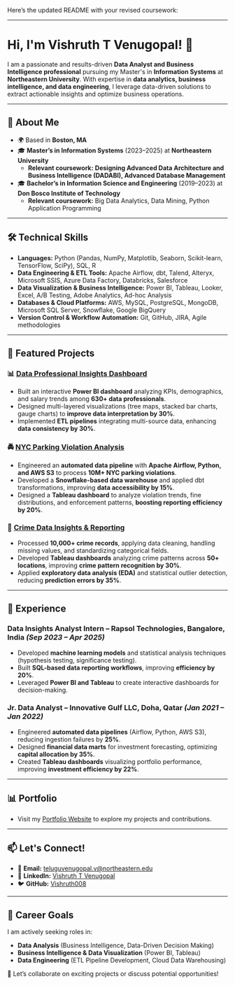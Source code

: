 Here’s the updated README with your revised coursework:

---

# Hi, I'm Vishruth T Venugopal! 👋

I am a passionate and results-driven **Data Analyst and Business Intelligence professional** pursuing my Master's in **Information Systems** at **Northeastern University**. With expertise in **data analytics, business intelligence, and data engineering**, I leverage data-driven solutions to extract actionable insights and optimize business operations.

---

## 🚀 About Me
- 🌍 Based in **Boston, MA**
- 🎓 **Master’s in Information Systems** (2023–2025) at **Northeastern University**
  - **Relevant coursework:** **Designing Advanced Data Architecture and Business Intelligence (DADABI), Advanced Database Management**
- 🎓 **Bachelor’s in Information Science and Engineering** (2019–2023) at **Don Bosco Institute of Technology**
  - **Relevant coursework:** Big Data Analytics, Data Mining, Python Application Programming

---

## 🛠️ Technical Skills
- **Languages:** Python (Pandas, NumPy, Matplotlib, Seaborn, Scikit-learn, TensorFlow, SciPy), SQL, R
- **Data Engineering & ETL Tools:** Apache Airflow, dbt, Talend, Alteryx, Microsoft SSIS, Azure Data Factory, Databricks, Salesforce
- **Data Visualization & Business Intelligence:** Power BI, Tableau, Looker, Excel, A/B Testing, Adobe Analytics, Ad-hoc Analysis
- **Databases & Cloud Platforms:** AWS, MySQL, PostgreSQL, MongoDB, Microsoft SQL Server, Snowflake, Google BigQuery
- **Version Control & Workflow Automation:** Git, GitHub, JIRA, Agile methodologies

---

## 🌟 Featured Projects
### 📊 [Data Professional Insights Dashboard](https://github.com/Vishruth008/Data-Professional-Insights-Dashboard)
- Built an interactive **Power BI dashboard** analyzing KPIs, demographics, and salary trends among **630+ data professionals**.
- Designed multi-layered visualizations (tree maps, stacked bar charts, gauge charts) to **improve data interpretation by 30%**.
- Implemented **ETL pipelines** integrating multi-source data, enhancing **data consistency by 30%**.

### 🚔 [NYC Parking Violation Analysis](https://github.com/Vishruth008/ETLPipeline-ParkingViolations-SnowFlake)
- Engineered an **automated data pipeline** with **Apache Airflow, Python, and AWS S3** to process **10M+ NYC parking violations**.
- Developed a **Snowflake-based data warehouse** and applied dbt transformations, improving **data accessibility by 15%**.
- Designed a **Tableau dashboard** to analyze violation trends, fine distributions, and enforcement patterns, **boosting reporting efficiency by 20%**.

### 🔎 [Crime Data Insights & Reporting](https://github.com/Vishruth008/Crime-Data-Insights-and-Reporting)
- Processed **10,000+ crime records**, applying data cleaning, handling missing values, and standardizing categorical fields.
- Developed **Tableau dashboards** analyzing crime patterns across **50+ locations**, improving **crime pattern recognition by 30%**.
- Applied **exploratory data analysis (EDA)** and statistical outlier detection, reducing **prediction errors by 35%**.

---

## 💼 Experience
### **Data Insights Analyst Intern** – Rapsol Technologies, Bangalore, India _(Sep 2023 – Apr 2025)_
- Developed **machine learning models** and statistical analysis techniques (hypothesis testing, significance testing).
- Built **SQL-based data reporting workflows**, improving **efficiency by 20%**.
- Leveraged **Power BI and Tableau** to create interactive dashboards for decision-making.

### **Jr. Data Analyst** – Innovative Gulf LLC, Doha, Qatar _(Jan 2021 – Jan 2022)_
- Engineered **automated data pipelines** (Airflow, Python, AWS S3), reducing ingestion failures by **25%**.
- Designed **financial data marts** for investment forecasting, optimizing **capital allocation by 35%**.
- Created **Tableau dashboards** visualizing portfolio performance, improving **investment efficiency by 22%**.

---

## 📊 Portfolio
- Visit my [Portfolio Website](https://vishruth008.github.io/VishruthVenugopal.github.io/index.html) to explore my projects and contributions.

---

## 📫 Let's Connect!
- 📧 **Email:** [teluguvenugopal.v@northeastern.edu](mailto:teluguvenugopal.v@northeastern.edu)
- 💼 **LinkedIn:** [Vishruth T Venugopal](https://www.linkedin.com/in/vishruthtv/)
- 🐦 **GitHub:** [Vishruth008](https://github.com/Vishruth008)

---

## 🎯 Career Goals
I am actively seeking roles in:
- **Data Analysis** (Business Intelligence, Data-Driven Decision Making)
- **Business Intelligence & Data Visualization** (Power BI, Tableau)
- **Data Engineering** (ETL Pipeline Development, Cloud Data Warehousing)

🚀 Let’s collaborate on exciting projects or discuss potential opportunities!




